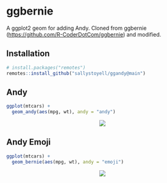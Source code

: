# ggbernie
A ggplot2 geom for adding Andy. Cloned from ggbernie (https://github.com/R-CoderDotCom/ggbernie) and modified.

## Installation
```r
# install.packages("remotes")
remotes::install_github("sallystoyell/ggandy@main")
```

## Andy 
```r
ggplot(mtcars) +
  geom_andy(aes(mpg, wt), andy = "andy")
```
<p align="center">
 <img src="https://user-images.githubusercontent.com/67192157/105496237-80897b00-5cbd-11eb-996a-b77e89011b31.png">
</p>


## Andy Emoji 

```r
ggplot(mtcars) +
  geom_bernie(aes(mpg, wt), andy = "emoji")
```

<p align="center">
 <img src="https://user-images.githubusercontent.com/67192157/105496133-5cc63500-5cbd-11eb-8343-aae625f2ca21.png">
</p>
